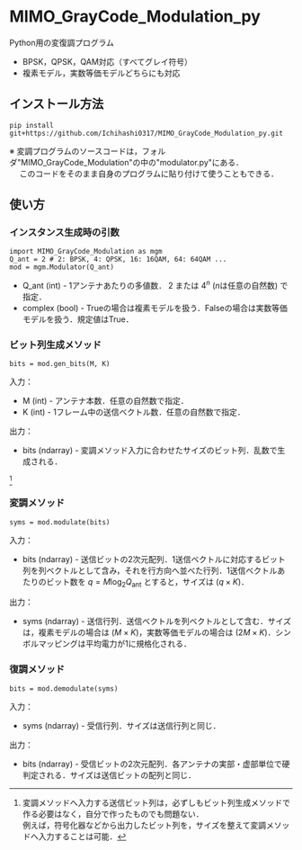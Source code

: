 # MIMO_GrayCode_Modulation_py
Python用の変復調プログラム
- BPSK，QPSK，QAM対応（すべてグレイ符号）
- 複素モデル，実数等価モデルどちらにも対応

## インストール方法
```
pip install git+https://github.com/Ichihashi0317/MIMO_GrayCode_Modulation_py.git
```
※ 変調プログラムのソースコードは，フォルダ"MIMO_GrayCode_Modulation"の中の"modulator.py"にある．<br>
　 このコードをそのまま自身のプログラムに貼り付けて使うこともできる．

## 使い方

  ### インスタンス生成時の引数
  ```
  import MIMO_GrayCode_Modulation as mgm
  Q_ant = 2 # 2: BPSK, 4: QPSK, 16: 16QAM, 64: 64QAM ...
  mod = mgm.Modulator(Q_ant)
  ```
  - Q_ant (int) - 1アンテナあたりの多値数． $2$ または $4^n$ ($n$は任意の自然数) で指定．
  - complex (bool) - Trueの場合は複素モデルを扱う．Falseの場合は実数等価モデルを扱う．規定値はTrue．
  
  ### ビット列生成メソッド
  ```
  bits = mod.gen_bits(M, K)
  ```
  入力：
  - M (int) - アンテナ本数．任意の自然数で指定．
  - K (int) - 1フレーム中の送信ベクトル数．任意の自然数で指定．
  
  出力：
  - bits (ndarray) - 変調メソッド入力に合わせたサイズのビット列．乱数で生成される．
  
  [^1]
  
  ### 変調メソッド
  ```
  syms = mod.modulate(bits)
  ```
  入力：
  - bits (ndarray) - 送信ビットの2次元配列．1送信ベクトルに対応するビット列を列ベクトルとして含み，それを行方向へ並べた行列．1送信ベクトルあたりのビット数を $q = M \log_2{Q_\mathrm{ant}}$ とすると，サイズは $(q \times K)$．

  出力：
  - syms (ndarray) - 送信行列．送信ベクトルを列ベクトルとして含む．サイズは，複素モデルの場合は $(M \times K)$，実数等価モデルの場合は $(2M \times K)$．シンボルマッピングは平均電力が1に規格化される．

  ### 復調メソッド
  ```
  bits = mod.demodulate(syms)
  ```
  入力：
  - syms (ndarray) - 受信行列．サイズは送信行列と同じ．


  出力：
  - bits (ndarray) - 受信ビットの2次元配列．各アンテナの実部・虚部単位で硬判定される．サイズは送信ビットの配列と同じ．

[^1]: 変調メソッドへ入力する送信ビット列は，必ずしもビット列生成メソッドで作る必要はなく，自分で作ったものでも問題ない．<br>例えば，符号化器などから出力したビット列を，サイズを整えて変調メソッドへ入力することは可能．
